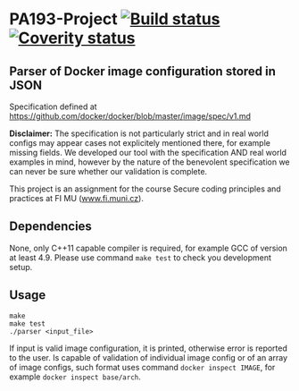 # PA193-Project [![Build status](https://travis-ci.org/Afforix/PA193-Project.svg)](https://travis-ci.org/Afforix/PA193-Project) [![Coverity status](https://scan.coverity.com/projects/6953/badge.svg)](https://scan.coverity.com/projects/afforix-pa193-project)
## Parser of Docker image configuration stored in JSON
Specification defined at https://github.com/docker/docker/blob/master/image/spec/v1.md

__Disclaimer:__ The specification is not particularly strict and in real world configs may appear cases not explicitely mentioned there, for example missing fields. We developed our tool with the specification AND real world examples in mind, however by the nature of the benevolent specification we can never be sure whether our validation is complete.

This project is an assignment for the course Secure coding principles and practices at FI MU (www.fi.muni.cz).
## Dependencies
None, only C++11 capable compiler is required, for example GCC of version at least 4.9. Please use command `make test` to check you development setup.
## Usage
```
make
make test
./parser <input_file>
```
If input is valid image configuration, it is printed, otherwise error is reported to the user. Is capable of validation of individual image config or of an array of image configs, such format uses command `docker inspect IMAGE`, for example `docker inspect base/arch`.
